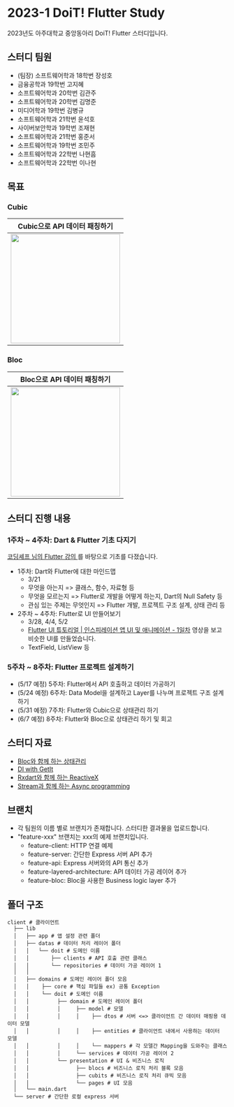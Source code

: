 # 2023-1 DoiT! Flutter Study

2023년도 아주대학교 중앙동아리 DoiT! Flutter 스터디입니다.

## 스터디 팀원

+ (팀장) 소프트웨어학과 18학번 장성호
+ 금융공학과 19학번 고지혜
+ 소프트웨어학과 20학번 김관주
+ 소프트웨어학과 20학번 김명준
+ 미디어학과 19학번 김병규
+ 소프트웨어학과 21학번 윤석호
+ 사이버보안학과 19학번 조재현
+ 소프트웨어학과 21학번 홍준서
+ 소프트웨어학과 19학번 조민주
+ 소프트웨어학과 22학번 나현흠
+ 소프트웨어학과 22학번 이나현

## 목표

### Cubic

<table>
<thead>
    <th align="center">
      <font style="vertical-align: inherit;">Cubic으로 API 데이터 패칭하기</font>
    </th>
  </thead>
  <tbody>
    <tr>
      <td align="center">
        <img src="assets/showcases/cubic.gif" style="height: 250px;"/>
      </td>
    </tr>
  </tbody>
</table>

### Bloc

<table>
  <thead>
    <th align="center">
      <font style="vertical-align: inherit;">Bloc으로 API 데이터 패칭하기</font>
    </th>
  </thead>
  <tbody>
    <tr>
      <td align="center">
        <img src="assets/showcases/bloc.gif" style="height: 250px;"/>
      </td>
    </tr>
  </tbody>
</table>

## 스터디 진행 내용

### 1주차 ~ 4주차: Dart & Flutter 기초 다지기
<a href="https://www.youtube.com/@codingchef/playlists"> 코딩셰프 님의 Flutter 강의 </a>를 바탕으로 기초를 다졌습니다.

+ 1주차: Dart와 Flutter에 대한 마인드맵
  + 3/21
  + 무엇을 아는지 => 클래스, 함수, 자료형 등
  + 무엇을 모르는지 => Flutter로 개발을 어떻게 하는지, Dart의 Null Safety 등
  + 관심 있는 주제는 무엇인지 => Flutter 개발, 프로젝트 구조 설계, 상태 관리 등
+ 2주차 ~ 4주차: Flutter로 UI 만들어보기
  + 3/28, 4/4, 5/2
  + <a href="https://www.youtube.com/watch?v=zTTP8XBR6fI&t=725s">Flutter UI 튜토리얼 | 인스피레이션 앱 UI 및 애니메이션 - 1일차</a> 영상을 보고 비슷한 UI를 만들었습니다.
  + TextField, ListView 등

### 5주차 ~ 8주차: Flutter 프로젝트 설계하기
+ (5/17 예정) 5주차: Flutter에서 API 호출하고 데이터 가공하기
+ (5/24 예정) 6주차: Data Model을 설계하고 Layer를 나누며 프로젝트 구조 설계하기
+ (5/31 예정) 7주차: Flutter와 Cubic으로 상태관리 하기
+ (6/7 예정) 8주차: Flutter와 Bloc으로 상태관리 하기 및 회고

## 스터디 자료
+ <a href="https://docs.google.com/document/d/1hO1YK7BsiJ6bG7Vz7ARk6x3f2i_MN_xjjALxMHKNQrU/edit#">Bloc와 함께 하는 상태관리</a>
+ <a href="https://docs.google.com/document/d/18gixkWynlIKolDShnt9ayIEZ_EYXXW1prmuyCSH4yjQ/edit#heading=h.dr1m1iyy05mm">DI with GetIt</a>
+ <a href="https://docs.google.com/document/d/1pc5oMlZdyzUNptFe5AXZT9pFkUJeq4w5WTWUHt8h8Hs/edit#heading=h.4lreeypi5sl2">Rxdart와 함께 하는 ReactiveX</a>
+ <a href="https://docs.google.com/document/d/1siJ7sObO55X5u_59MXOgQvlil2CIME-2eC0q5AJpZls/edit">Stream과 함께 하는 Async programming
  </a>

## 브랜치
+ 각 팀원의 이름 별로 브랜치가 존재합니다. 스터디한 결과물을 업로드합니다.
+ "feature-xxx" 브랜치는 xxx의 예제 브랜치입니다.
  + feature-client: HTTP 연결 예제
  + feature-server: 간단한 Express 서버 API 추가 
  + feature-api: Express 서버와의 API 통신 추가
  + feature-layered-architecture: API 데이터 가공 레이어 추가
  + feature-bloc: Bloc을 사용한 Business logic layer 추가

## 폴더 구조
```shell
client # 클라이언트 
  ├── lib
  │   ├── app # 앱 설정 관련 폴더
  │   ├── datas # 데이터 처리 레이어 폴더
  │   │   └── doit # 도메인 이름
  │   │       ├── clients # API 호출 관련 클래스
  │   │       └── repositories # 데이터 가공 레이어 1
  │   │
  │   ├── domains # 도메인 레이어 폴더 모음
  │   │    ├── core # 핵심 파일들 ex) 공통 Exception
  │   │    └── doit # 도메인 이름
  │   │         ├── domain # 도메인 레이어 폴더
  │   │         │     ├── model # 모델
  │   │         │     │    ├── dtos # 서버 <=> 클라이언트 간 데이터 매핑용 데이터 모델
  │   │         │     │    ├── entities # 클라이언트 내에서 사용하는 데이터 모델
  │   │         │     │    └── mappers # 각 모델간 Mapping을 도와주는 클래스
  │   │         │     └── services # 데이터 가공 레이어 2
  │   │         └── presentation # UI & 비즈니스 로직
  │   │               ├── blocs # 비즈니스 로직 처리 블록 모음
  │   │               ├── cubits # 비즈니스 로직 처리 큐빅 모음
  │   │               └── pages # UI 모음
  │   └── main.dart
  └── server # 간단한 로컬 express 서버
```
